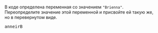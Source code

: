 
В коде определена переменная со значением `"Brienna"`. Переопределите значение этой переменной и присвойте ей такую же, но в перевернутом виде.

<pre class='hexlet-basics-output'>
anneirB
</pre>
